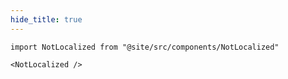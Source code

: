 ```yaml
---
hide_title: true
---
```


```mdx-code-block
import NotLocalized from "@site/src/components/NotLocalized"

<NotLocalized />
```


